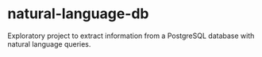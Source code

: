 # natural-language-db
Exploratory project to extract information from a PostgreSQL database with natural language queries.
